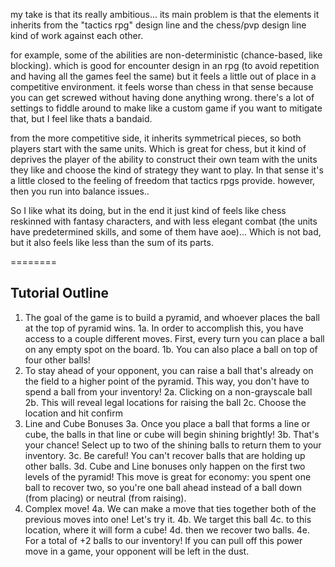 my take is that its really ambitious... its main problem is that the elements it inherits from the "tactics rpg" design line and the chess/pvp design line kind of work against each other. 

for example, some of the abilities are non-deterministic (chance-based, like blocking). which is good for encounter design in an rpg (to avoid repetition and having all the games feel the same) but it feels a little out of place in a competitive environment. it feels worse than chess in that sense because you can get screwed without having done anything wrong. there's a lot of settings to fiddle around to make like a custom game if you want to mitigate that, but I feel like thats a bandaid.

from the more competitive side, it inherits symmetrical pieces, so both players start with the same units. Which is great for chess, but it kind of deprives the player of the ability to construct their own team with the units they like and choose the kind of strategy they want to play. In that sense it's a little closed to the feeling of freedom that tactics rpgs provide. however, then you run into balance issues..

So I like what its doing, but in the end it just kind of feels like chess reskinned with fantasy characters, and with less elegant combat (the units have predetermined skills, and some of them have aoe)... Which is not bad, but it also feels like less than the sum of its parts.

========

## Tutorial  Outline
1. The goal of the game is to build a pyramid, and whoever places the ball at the top of pyramid wins. 
   1a. In order to accomplish this, you have access to a couple different moves. First, every turn you can place a ball on any empty spot on the board. 
   1b. You can also place a ball on top of four other balls!
2. To stay ahead of your opponent, you can raise a ball that's already on the field to a higher point of the pyramid. This way, you don't have to spend a ball from your inventory!
   2a. Clicking on a non-grayscale ball
   2b. This will reveal legal locations for raising the ball
   2c. Choose the location and hit confirm
3. Line and Cube Bonuses
   3a. Once you place a ball that forms a line or cube, the balls in that line or cube will begin shining brightly!
   3b. That's your chance! Select up to two of the shining balls to return them to your inventory.
   3c. Be careful! You can't recover balls that are holding up other balls.
   3d. Cube and Line bonuses only happen on the first two levels of the pyramid! This move is great for economy: you spent one ball to recover two, so you're one ball ahead instead of a ball down (from placing) or neutral (from raising).
  1. Complex move!
     4a. We can make a move that ties together both of the previous moves into one! Let's try it.
     4b. We target this ball
     4c. to this location, where it will form a cube!
     4d. then we recover two balls.
     4e. For a total of +2 balls to our inventory! If you can pull off this power move in a game, your opponent will be left in the dust.